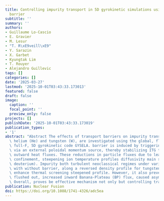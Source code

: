 ```yaml
---
title: Controlling impurity transport in 5D gyrokinetic simulations using a transport
  barrier
subtitle: ''
summary: ''
authors:
- Guillaume Lo-Cascio
- E. Gravier
- M. Lesur
- "T. R\xE9veill\xE9"
- Y. Sarazin
- X. Garbet
- Kyungtak Lim
- T. Rouyer
- Alejandro Guillevic
tags: []
categories: []
date: '2025-03-27'
lastmod: '2025-10-01T03:43:33.173013'
featured: false
draft: false
image:
  caption: ''
  focal_point: ''
  preview_only: false
projects: []
publishDate: '2025-10-01T03:43:33.173019'
publication_types:
- '1'
abstract: "Abstract The effects of transport barriers on impurity transport, specifically\
  \ helium (He) and tungsten (W), are investigated using the global, flux-driven,\
  \ full-F, 5D gyrokinetic code GYSELA. barrier is induced by triggering E\xD7B shear\
  \ via an external poloidal momentum source, thereby stabilizing ITG turbulence reducing\
  \ outward heat fluxes. These reductions in particle fluxes due to lead enhanced\
  \ confinement, steepening ion temperature profiles diffusivity main species (i.e.\
  \ deuterium). Impurity both turbulent neoclassical regimes under various conditions,\
  \ with without barrier, along a reversed density profile for tungsten. found reduce\
  \ enhance thermal screening steepened profile. However, it also prevents from being\
  \ flushed out, increased inward Banana-Plateau (BP) flux, caused asymmetry source.\
  \ Overall, proves be effective mechanism not only but controlling transport."
publication: Nuclear Fusion
doi: https://doi.org/10.1088/1741-4326/adc5ea
---
```

